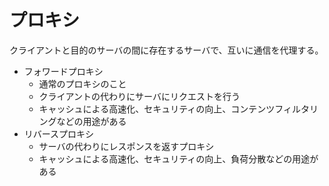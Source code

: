 # プロキシ

クライアントと目的のサーバの間に存在するサーバで、互いに通信を代理する。

- フォワードプロキシ
    - 通常のプロキシのこと
    - クライアントの代わりにサーバにリクエストを行う
    - キャッシュによる高速化、セキュリティの向上、コンテンツフィルタリングなどの用途がある
- リバースプロキシ
    - サーバの代わりにレスポンスを返すプロキシ
    - キャッシュによる高速化、セキュリティの向上、負荷分散などの用途がある
